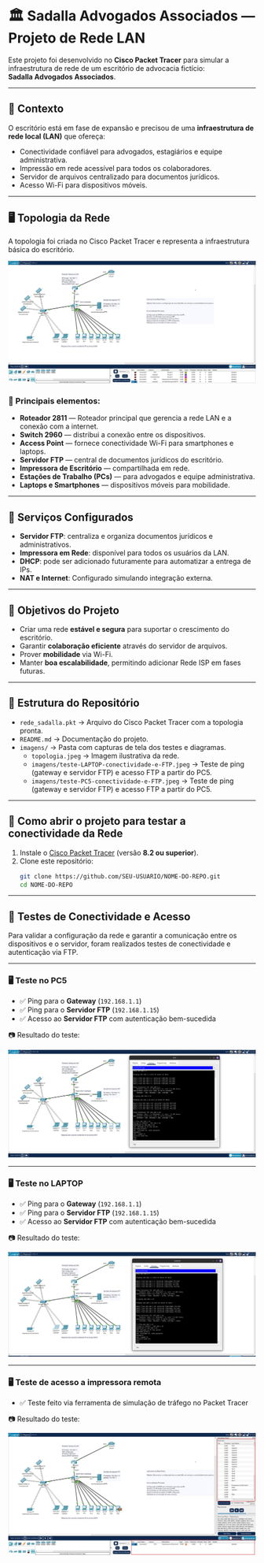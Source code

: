 # 🏛️ Sadalla Advogados Associados — Projeto de Rede LAN

Este projeto foi desenvolvido no **Cisco Packet Tracer** para simular a infraestrutura de rede de um escritório de advocacia fictício:  
**Sadalla Advogados Associados**.

---

## 📖 Contexto

O escritório está em fase de expansão e precisou de uma **infraestrutura de rede local (LAN)** que ofereça:

- Conectividade confiável para advogados, estagiários e equipe administrativa.
- Impressão em rede acessível para todos os colaboradores.
- Servidor de arquivos centralizado para documentos jurídicos.
- Acesso Wi-Fi para dispositivos móveis.

---

## 🖥️ Topologia da Rede

A topologia foi criada no Cisco Packet Tracer e representa a infraestrutura básica do escritório.

![Topologia da Rede](imagens/topologia.jpeg)

### 🔹 Principais elementos:

- **Roteador 2811** — Roteador principal que gerencia a rede LAN e a conexão com a internet.
- **Switch 2960** — distribui a conexão entre os dispositivos.
- **Access Point** — fornece conectividade Wi-Fi para smartphones e laptops.
- **Servidor FTP** — central de documentos jurídicos do escritório.
- **Impressora de Escritório** — compartilhada em rede.
- **Estações de Trabalho (PCs)** — para advogados e equipe administrativa.
- **Laptops e Smartphones** — dispositivos móveis para mobilidade.

---

## 🔐 Serviços Configurados

- **Servidor FTP**: centraliza e organiza documentos jurídicos e administrativos.
- **Impressora em Rede**: disponível para todos os usuários da LAN.
- **DHCP**: pode ser adicionado futuramente para automatizar a entrega de IPs.
- **NAT e Internet**: Configurado simulando integração externa.

---

## 🎯 Objetivos do Projeto

- Criar uma rede **estável e segura** para suportar o crescimento do escritório.
- Garantir **colaboração eficiente** através do servidor de arquivos.
- Prover **mobilidade** via Wi-Fi.
- Manter **boa escalabilidade**, permitindo adicionar Rede ISP em fases futuras.

---

## 📂 Estrutura do Repositório

- `rede_sadalla.pkt` → Arquivo do Cisco Packet Tracer com a topologia pronta.
- `README.md` → Documentação do projeto.
- `imagens/` → Pasta com capturas de tela dos testes e diagramas.
  - `topologia.jpeg` → Imagem ilustrativa da rede.
  - `imagens/teste-LAPTOP-conectividade-e-FTP.jpeg` → Teste de ping (gateway e servidor FTP) e acesso FTP a partir do PC5.
  - `imagens/teste-PC5-conectividade-e-FTP.jpeg` → Teste de ping (gateway e servidor FTP) e acesso FTP a partir do PC5.

---

## 🚀 Como abrir o projeto para testar a conectividade da Rede

1. Instale o [Cisco Packet Tracer](https://www.netacad.com/courses/packet-tracer) (versão **8.2 ou superior**).
2. Clone este repositório:
   ```bash
   git clone https://github.com/SEU-USUARIO/NOME-DO-REPO.git
   cd NOME-DO-REPO
   ```

---

## 📡 Testes de Conectividade e Acesso

Para validar a configuração da rede e garantir a comunicação entre os dispositivos e o servidor, foram realizados testes de conectividade e autenticação via FTP.

---

### 🖥️ Teste no PC5

- ✅ Ping para o **Gateway** (`192.168.1.1`)
- ✅ Ping para o **Servidor FTP** (`192.168.1.15`)
- ✅ Acesso ao **Servidor FTP** com autenticação bem-sucedida

📷 Resultado do teste:

![Teste PC5 - Conectividade e FTP](imagens/teste-PC5-conectividade-e-FTP.jpeg)

---

### 🖥️ Teste no LAPTOP

- ✅ Ping para o **Gateway** (`192.168.1.1`)
- ✅ Ping para o **Servidor FTP** (`192.168.1.15`)
- ✅ Acesso ao **Servidor FTP** com autenticação bem-sucedida

📷 Resultado do teste:

![Teste LAPTOP - Conectividade e FTP](imagens/teste-LAPTOP-conectividade-e-FTP.jpeg)

---

### 🖥️ Teste de acesso a impressora remota

- ✅ Teste feito via ferramenta de simulação de tráfego no Packet Tracer

📷 Resultado do teste:

![Teste PC6 - Conectividade e FTP](imagens/teste-PC6-conectividade-e-impressora.jpeg)
